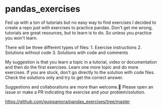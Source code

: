 # pandas_exercises

Fed up with a ton of tutorials but no easy way to find exercises I decided to create a repo just with exercises to practice pandas. Don't get me wrong, tutorials are great resources, but to learn is to do. So unless you practice you won't learn.

There will be three different types of files:
      1. Exercise instructions
      2. Solutions without code
      3. Solutions with code and comments

My suggestion is that you learn a topic in a tutorial, video or documentation and then do the first exercises. Learn one more topic and do more exercises. If you are stuck, don't go directly to the solution with code files. Check the solutions only and try to get the correct answer.

Suggestions and collaborations are more than welcome.🙂 Please open an issue or make a PR indicating the exercise and your problem/solution.

https://github.com/guipsamora/pandas_exercises/tree/master
